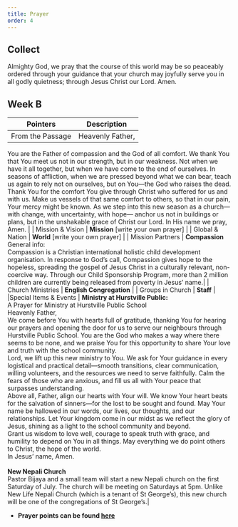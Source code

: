 ```yaml
---
title: Prayer
order: 4
---
```


## Collect
Almighty God, we pray that the course of this world may be so peaceably ordered through your guidance that your church may joyfully serve you in all godly quietness; through Jesus Christ our Lord. Amen.


## Week B

| Pointers | Description |
| --- | --- |
| From the Passage | Heavenly Father,<br>
You are the Father of compassion and the God of all comfort. 
We thank You that You meet us not in our strength, 
but in our weakness.
 Not when we have it all together, 
 but when we have come to the end of ourselves. 
In seasons of affliction, 
 when we are pressed beyond what we can bear, 
 teach us again to rely not on ourselves, 
 but on You—the God who raises the dead. 
Thank You for the comfort You give 
 through Christ who suffered for us and with us. 
 Make us vessels of that same comfort to others, 
 so that in our pain, Your mercy might be known. 
As we step into this new season as a church— 
 with change, with uncertainty, with hope— 
 anchor us not in buildings or plans, 
 but in the unshakable grace of Christ our Lord. 
In His name we pray, 
 Amen. | 
| Mission & Vision | **Mission** [write your own prayer] | 
| Global & Nation | **World** [write your own prayer] |
| Mission Partners  | **Compassion** <br> General info:<br> Compassion is a Christian international holistic child development organisation. In response to God’s call, Compassion gives hope to the hopeless, spreading the gospel of Jesus Christ in a culturally relevant, non-coercive way. Through our Child Sponsorship Program, more than 2 million children are currently being released from poverty in Jesus’ name.|
| Church Ministries | **English Congregation** |
| Groups in Church | **Staff** |
|Special Items & Events | **Ministry at Hurstville Public:**<br>A Prayer for Ministry at Hurstville Public School<br>Heavenly Father,<br>We come before You with hearts full of gratitude, thanking You for hearing our prayers and opening the door for us to serve our neighbours through Hurstville Public School. You are the God who makes a way where there seems to be none, and we praise You for this opportunity to share Your love and truth with the school community.<br>Lord, we lift up this new ministry to You. We ask for Your guidance in every logistical and practical detail—smooth transitions, clear communication, willing volunteers, and the resources we need to serve faithfully. Calm the fears of those who are anxious, and fill us all with Your peace that surpasses understanding.<br>Above all, Father, align our hearts with Your will. We know Your heart beats for the salvation of sinners—for the lost to be sought and found. May Your name be hallowed in our words, our lives, our thoughts, and our relationships. Let Your kingdom come in our midst as we reflect the glory of Jesus, shining as a light to the school community and beyond.<br>Grant us wisdom to love well, courage to speak truth with grace, and humility to depend on You in all things. May everything we do point others to Christ, the hope of the world.<br>In Jesus’ name, Amen. <br> <br> **New Nepali Church** <br> Pastor Bijaya and a small team will start a new Nepali church on the first Saturday of July. The church will be meeting on Saturdays at 5pm. Unlike New Life Nepali Church (which is a tenant of St George’s), this new church will be one of the congregations of St George’s.|
 


- **Prayer points can be found [here](https://stgeorgeshurstville.org.au/prayer)**
